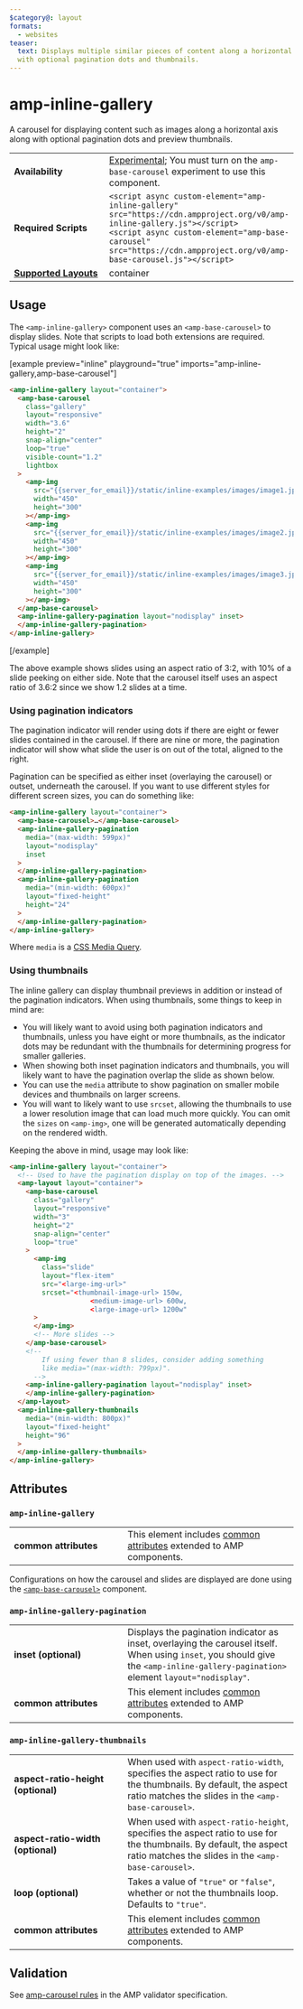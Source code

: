 ```yaml
---
$category@: layout
formats:
  - websites
teaser:
  text: Displays multiple similar pieces of content along a horizontal axis,
  with optional pagination dots and thumbnails.
---
```


<!---
Copyright 2019 The AMP HTML Authors. All Rights Reserved.

Licensed under the Apache License, Version 2.0 (the "License");
you may not use this file except in compliance with the License.
You may obtain a copy of the License at

      http://www.apache.org/licenses/LICENSE-2.0

Unless required by applicable law or agreed to in writing, software
distributed under the License is distributed on an "AS-IS" BASIS,
WITHOUT WARRANTIES OR CONDITIONS OF ANY KIND, either express or implied.
See the License for the specific language governing permissions and
limitations under the License.
-->

# amp-inline-gallery

A carousel for displaying content such as images along a horizontal axis along with optional pagination dots and preview thumbnails.

<table>
  <tr>
    <td width="40%"><strong>Availability</strong></td>
    <td><div><a href="https://amp.dev/documentation/guides-and-tutorials/learn/experimental">Experimental</a>; You must turn on the <code>amp-base-carousel</code> experiment to use this component.</div></td>
  </tr>
  <tr>
    <td width="40%"><strong>Required Scripts</strong></td>
    <td>
      <div>
        <code>&lt;script async custom-element="amp-inline-gallery" src="https://cdn.ampproject.org/v0/amp-inline-gallery.js">&lt;/script></code>
      </div>
      <div>
        <code>&lt;script async custom-element="amp-base-carousel" src="https://cdn.ampproject.org/v0/amp-base-carousel.js">&lt;/script></code>
      </div>
    </td>
  </tr>
  <tr>
    <td class="col-fourty"><strong><a href="https://amp.dev/documentation/guides-and-tutorials/develop/style_and_layout/control_layout">Supported Layouts</a></strong></td>
    <td>
      container
    </td>
  </tr>
</table>

## Usage

The `<amp-inline-gallery>` component uses an `<amp-base-carousel>` to display slides. Note that scripts to load both extensions are required. Typical usage might look like:

[example preview="inline" playground="true" imports="amp-inline-gallery,amp-base-carousel"]

```html
<amp-inline-gallery layout="container">
  <amp-base-carousel
    class="gallery"
    layout="responsive"
    width="3.6"
    height="2"
    snap-align="center"
    loop="true"
    visible-count="1.2"
    lightbox
  >
    <amp-img
      src="{{server_for_email}}/static/inline-examples/images/image1.jpg"
      width="450"
      height="300"
    ></amp-img>
    <amp-img
      src="{{server_for_email}}/static/inline-examples/images/image2.jpg"
      width="450"
      height="300"
    ></amp-img>
    <amp-img
      src="{{server_for_email}}/static/inline-examples/images/image3.jpg"
      width="450"
      height="300"
    ></amp-img>
  </amp-base-carousel>
  <amp-inline-gallery-pagination layout="nodisplay" inset>
  </amp-inline-gallery-pagination>
</amp-inline-gallery>
```

[/example]

The above example shows slides using an aspect ratio of 3:2, with 10% of a slide peeking on either side. Note that the carousel itself uses an aspect ratio of 3.6:2 since we show 1.2 slides at a time.

### Using pagination indicators

The pagination indicator will render using dots if there are eight or fewer slides contained in the carousel. If there are nine or more, the pagination indicator will show what slide the user is on out of the total, aligned to the right.

Pagination can be specified as either inset (overlaying the carousel) or outset, underneath the carousel. If you want to use different styles for different screen sizes, you can do something like:

```html
<amp-inline-gallery layout="container">
  <amp-base-carousel>…</amp-base-carousel>
  <amp-inline-gallery-pagination
    media="(max-width: 599px)"
    layout="nodisplay"
    inset
  >
  </amp-inline-gallery-pagination>
  <amp-inline-gallery-pagination
    media="(min-width: 600px)"
    layout="fixed-height"
    height="24"
  >
  </amp-inline-gallery-pagination>
</amp-inline-gallery>
```

Where `media` is a [CSS Media Query](https://developer.mozilla.org/en-US/docs/Web/CSS/Media_Queries/Using_media_queries).

### Using thumbnails

The inline gallery can display thumbnail previews in addition or instead of the pagination indicators. When using thumbnails, some things to keep in mind are:

- You will likely want to avoid using both pagination indicators and thumbnails, unless you have eight or more thumbnails, as the indicator dots may be redundant with the thumbnails for determining progress for smaller galleries.
- When showing both inset pagination indicators and thumbnails, you will likely want to have the pagination overlap the slide as shown below.
- You can use the `media` attribute to show pagination on smaller mobile devices and thumbnails on larger screens.
- You will want to likely want to use `srcset`, allowing the thumbnails to use a lower resolution image that can load much more quickly. You can omit the `sizes` on `<amp-img>`, one will be generated automatically depending on the rendered width.

Keeping the above in mind, usage may look like:

```html
<amp-inline-gallery layout="container">
  <!-- Used to have the pagination display on top of the images. -->
  <amp-layout layout="container">
    <amp-base-carousel
      class="gallery"
      layout="responsive"
      width="3"
      height="2"
      snap-align="center"
      loop="true"
    >
      <amp-img
        class="slide"
        layout="flex-item"
        src="<large-img-url>"
        srcset="<thumbnail-image-url> 150w,
                    <medium-image-url> 600w,
                    <large-image-url> 1200w"
      >
      </amp-img>
      <!-- More slides -->
    </amp-base-carousel>
    <!--
        If using fewer than 8 slides, consider adding something
        like media="(max-width: 799px)".
      -->
    <amp-inline-gallery-pagination layout="nodisplay" inset>
    </amp-inline-gallery-pagination>
  </amp-layout>
  <amp-inline-gallery-thumbnails
    media="(min-width: 800px)"
    layout="fixed-height"
    height="96"
  >
  </amp-inline-gallery-thumbnails>
</amp-inline-gallery>
```

## Attributes

### `amp-inline-gallery`

<table>
  <tr>
    <td width="40%"><strong>common attributes</strong></td>
    <td>This element includes <a href="https://amp.dev/documentation/guides-and-tutorials/learn/common_attributes">common attributes</a> extended to AMP components.</td>
  </tr>
</table>

Configurations on how the carousel and slides are displayed are done using the [`<amp-base-carousel>`](../amp-base-carousel/amp-base-carousel.md) component.

### `amp-inline-gallery-pagination`

<table>
  <tr>
    <td width="40%"><strong>inset (optional)</strong></td>
    <td>Displays the pagination indicator as inset, overlaying the carousel itself. When using <code>inset</code>, you should give the <code>&lt;amp-inline-gallery-pagination&gt;</code> element <code>layout="nodisplay"</code>.</td>
  </tr>
  <tr>
    <td width="40%"><strong>common attributes</strong></td>
    <td>This element includes <a href="https://amp.dev/documentation/guides-and-tutorials/learn/common_attributes">common attributes</a> extended to AMP components.</td>
  </tr>
</table>

### `amp-inline-gallery-thumbnails`

<table>
  <tr>
    <td width="40%"><strong>aspect-ratio-height (optional)</strong></td>
    <td>When used with <code>aspect-ratio-width</code>, specifies the aspect ratio to use for the thumbnails. By default, the aspect ratio matches the slides in the <code>&lt;amp-base-carousel&gt;</code>.</td>
  </tr>
  <tr>
    <td width="40%"><strong>aspect-ratio-width (optional)</strong></td>
    <td>When used with <code>aspect-ratio-height</code>, specifies the aspect ratio to use for the thumbnails. By default, the aspect ratio matches the slides in the <code>&lt;amp-base-carousel&gt;</code>.</td>
  </tr>
  <tr>
    <td width="40%"><strong>loop (optional)</strong></td>
    <td>Takes a value of <code>"true"</code> or <code>"false"</code>, whether or not the thumbnails loop. Defaults to <code>"true"</code>.</td>
  </tr>
  <tr>
    <td width="40%"><strong>common attributes</strong></td>
    <td>This element includes <a href="https://amp.dev/documentation/guides-and-tutorials/learn/common_attributes">common attributes</a> extended to AMP components.</td>
  </tr>
</table>

## Validation

See [amp-carousel rules](https://github.com/ampproject/amphtml/blob/master/extensions/amp-carousel/validator-amp-carousel.protoascii) in the AMP validator specification.
